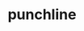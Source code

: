 ---
title: punchline
description: rawrrawrawrawrawrawrawrawrawrawrawrawrawrarawrrawrarwrawrawrawra
---